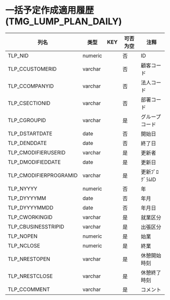 # 一括予定作成適用履歴(TMG_LUMP_PLAN_DAILY)
| 列名   | 类型   | KEY  | 可否为空 | 注释   |
| ---- | ---- | ---- | ---- | ---- |
|TLP_NID|numeric||否|ID|
|TLP_CCUSTOMERID|varchar||否|顧客コード|
|TLP_CCOMPANYID|varchar||否|法人コード|
|TLP_CSECTIONID|varchar||否|部署コード|
|TLP_CGROUPID|varchar||是|グループコード|
|TLP_DSTARTDATE|date||否|開始日|
|TLP_DENDDATE|date||否|終了日|
|TLP_CMODIFIERUSERID|varchar||是|更新者|
|TLP_DMODIFIEDDATE|date||是|更新日|
|TLP_CMODIFIERPROGRAMID|varchar||是|更新ﾌﾟﾛｸﾞﾗﾑID|
|TLP_NYYYY|numeric||否|年|
|TLP_DYYYYMM|date||否|年月|
|TLP_DYYYYMMDD|date||否|年月日|
|TLP_CWORKINGID|varchar||是|就業区分|
|TLP_CBUSINESSTRIPID|varchar||是|出張区分|
|TLP_NOPEN|numeric||是|始業|
|TLP_NCLOSE|numeric||是|終業|
|TLP_NRESTOPEN|varchar||是|休憩開始時刻|
|TLP_NRESTCLOSE|varchar||是|休憩終了時刻|
|TLP_CCOMMENT|varchar||是|コメント|
